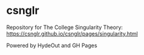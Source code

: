 # csnglr

Repository for The College Singularity Theory: https://csnglr.github.io/csnglr/pages/singularity.html

Powered by HydeOut and GH Pages

